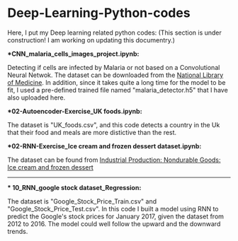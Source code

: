 # Deep-Learning-Python-codes
Here, I put my Deep learning related python codes: (This section is under construction! I am working on updating this documentry.)

<b>*CNN_malaria_cells_images_project.ipynb:</b>

Detecting if cells are infected by Malaria or not based on a Convolutional Neural Netwok. The dataset can be downloaded from the <a href="https://lhncbc.nlm.nih.gov/publication/pub9932">National Library of Medicine</a>. In addition, since it takes quite a long time for the model to be fit, I used a pre-defined trained file named "malaria_detector.h5" that I have also uploaded here.

<b>*02-Autoencoder-Exercise_UK foods.ipynb:</b>

The dataset is "UK_foods.csv", and this code detects a country in the Uk that their food and meals are more distictive than the rest.

<b>*02-RNN-Exercise_Ice cream and frozen dessert dataset.ipynb:</b>

The dataset can be found from <a href="https://fred.stlouisfed.org/series/IPN31152N">Industrial Production: Nondurable Goods: Ice cream and frozen dessert</a>

<hr>

<strong>* 10_RNN_google stock dataset_Regression:</strong>

The dataset is "Google_Stock_Price_Train.csv" and "Google_Stock_Price_Test.csv". In this code I built a model using RNN to predict the Google's stock prices for January 2017, given the dataset from 2012 to 2016. The model could well follow the upward and the downward trends.
